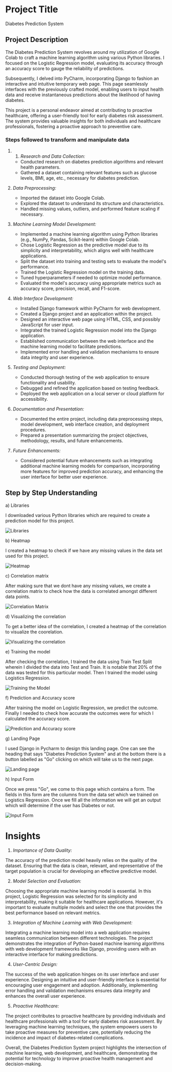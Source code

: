 # Project Title

Diabetes Prediction System



## Project Description

The Diabetes Prediction System revolves around my utilization of Google Colab to craft a machine learning algorithm using various Python libraries. I focused on the Logistic Regression model, evaluating its accuracy through an accuracy score to gauge the reliability of predictions.

Subsequently, I delved into PyCharm, incorporating Django to fashion an interactive and intuitive temporary web page. This page seamlessly interfaces with the previously crafted model, enabling users to input health data and receive instantaneous predictions about the likelihood of having diabetes.

This project is a personal endeavor aimed at contributing to proactive healthcare, offering a user-friendly tool for early diabetes risk assessment. The system provides valuable insights for both individuals and healthcare professionals, fostering a proactive approach to preventive care.


### Steps followed to transform and manipulate data

1. 1. *Research and Data Collection:*
   - Conducted research on diabetes prediction algorithms and relevant health parameters.
   - Gathered a dataset containing relevant features such as glucose levels, BMI, age, etc., necessary for diabetes prediction.

2. *Data Preprocessing:*
   - Imported the dataset into Google Colab.
   - Explored the dataset to understand its structure and characteristics.
   - Handled missing values, outliers, and performed feature scaling if necessary.
   
3. *Machine Learning Model Development:*
   - Implemented a machine learning algorithm using Python libraries (e.g., NumPy, Pandas, Scikit-learn) within Google Colab.
   - Chose Logistic Regression as the predictive model due to its simplicity and interpretability, which aligns well with healthcare applications.
   - Split the dataset into training and testing sets to evaluate the model's performance.
   - Trained the Logistic Regression model on the training data.
   - Tuned hyperparameters if needed to optimize model performance.
   - Evaluated the model's accuracy using appropriate metrics such as accuracy score, precision, recall, and F1-score.

4. *Web Interface Development:*
   - Installed Django framework within PyCharm for web development.
   - Created a Django project and an application within the project.
   - Designed an interactive web page using HTML, CSS, and possibly JavaScript for user input.
   - Integrated the trained Logistic Regression model into the Django application.
   - Established communication between the web interface and the machine learning model to facilitate predictions.
   - Implemented error handling and validation mechanisms to ensure data integrity and user experience.

5. *Testing and Deployment:*
   - Conducted thorough testing of the web application to ensure functionality and usability.
   - Debugged and refined the application based on testing feedback.
   - Deployed the web application on a local server or cloud platform for accessibility.

6. *Documentation and Presentation:*
   - Documented the entire project, including data preprocessing steps, model development, web interface creation, and deployment procedures.
   - Prepared a presentation summarizing the project objectives, methodology, results, and future enhancements.
   
7. *Future Enhancements:*
   - Considered potential future enhancements such as integrating additional machine learning models for comparison, incorporating more features for improved prediction accuracy, and enhancing the user interface for better user experience.

## Step by Step Understanding
a) Libraries

I downloaded various Python libraries which are required to create a prediction model for this project.

![Libraries](https://github.com/C-Mehra/Diabetes-Prediction-ML-Project/assets/151509146/7d556fad-7f8a-4899-89bb-e36c1f44b352)


b) Heatmap

I created a heatmap to check if we have any missing values in the data set used for this project.

![Heatmap](https://github.com/C-Mehra/Diabetes-Prediction-ML-Project/assets/151509146/d97cf0be-5b99-45c7-9d46-7fdb58b12156)

c) Correlation matrix

After making sure that we dont have any missing values, we create a correlation matrix to check how the data is correlated amongst different data points.

![Correlation Matrix](https://github.com/C-Mehra/Diabetes-Prediction-ML-Project/assets/151509146/fc88d7bb-b5b7-4c1f-bc21-22262379b62d)

d) Visualizing the correlation

To get a better idea of the correlation, I created a heatmap of the correlation to visualize the coorelation.

![Visualizing the correlation](https://github.com/C-Mehra/Diabetes-Prediction-ML-Project/assets/151509146/39e839c0-b5a3-4703-9547-7d5f83c0a188)

e) Training the model

After checking the correlation, I trained the data using Train Test Split wherein I divided the data into Test and Train. It is notable that 20% of the data was tested for this particular model. Then I trained the model using Logistics Regression.

![Training the Model](https://github.com/C-Mehra/Diabetes-Prediction-ML-Project/assets/151509146/c9d81e8d-aa5e-4c09-bf53-841cfe209e6b)

f) Prediction and Accuracy score

After training the model on Logistic Regression, we predict the outcome. Finally I needed to check how accurate the outcomes were for which I calculated the accuracy score.

![Prediction and Accuracy score](https://github.com/C-Mehra/Diabetes-Prediction-ML-Project/assets/151509146/f9f40ecb-3a37-4cff-9259-9968312717ba)

g) Landing Page

I used Django in Pycharm to design this landing page. One can see the heading that says "Diabetes Prediction System" and at the bottom there is a button labelled as "Go" clicking on which will take us to the next page.

![Landing page](https://github.com/C-Mehra/Diabetes-Prediction-ML-Project/assets/151509146/4507074e-b4f1-4c2d-8633-e5c012537f48)

h) Input Form

Once we press "Go", we come to this page which contains a form. The fields in this form are the columns from the data set which we trained on Logistics Regression. Once we fill all the information we will get an output which will determine if the user has Diabetes or not.

![Input Form](https://github.com/C-Mehra/Diabetes-Prediction-ML-Project/assets/151509146/1931e3bc-85c5-4797-83f6-a432d8af4c5b)


# Insights

1. *Importance of Data Quality:* 

The accuracy of the prediction model heavily relies on the quality of the dataset. Ensuring that the data is clean, relevant, and representative of the target population is crucial for developing an effective predictive model.

2. *Model Selection and Evaluation:* 

Choosing the appropriate machine learning model is essential. In this project, Logistic Regression was selected for its simplicity and interpretability, making it suitable for healthcare applications. However, it's important to evaluate multiple models and select the one that provides the best performance based on relevant metrics.

3. *Integration of Machine Learning with Web Development:* 

Integrating a machine learning model into a web application requires seamless communication between different technologies. The project demonstrates the integration of Python-based machine learning algorithms with web development frameworks like Django, providing users with an interactive interface for making predictions.

4. *User-Centric Design:* 

The success of the web application hinges on its user interface and user experience. Designing an intuitive and user-friendly interface is essential for encouraging user engagement and adoption. Additionally, implementing error handling and validation mechanisms ensures data integrity and enhances the overall user experience.

5. *Proactive Healthcare:* 

The project contributes to proactive healthcare by providing individuals and healthcare professionals with a tool for early diabetes risk assessment. By leveraging machine learning techniques, the system empowers users to take proactive measures for preventive care, potentially reducing the incidence and impact of diabetes-related complications.

Overall, the Diabetes Prediction System project highlights the intersection of machine learning, web development, and healthcare, demonstrating the potential for technology to improve proactive health management and decision-making.


